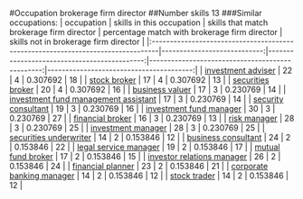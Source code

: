 #Occupation brokerage firm director
##Number skills 13
###Similar occupations:
| occupation                                                                      |   skills in this occupation |   skills that match brokerage firm director |   percentage match with brokerage firm director |   skills not in brokerage firm director |
|:--------------------------------------------------------------------------------|----------------------------:|--------------------------------------------:|------------------------------------------------:|----------------------------------------:|
| [investment adviser](investment_adviser.md)                                     |                          22 |                                           4 |                                        0.307692 |                                      18 |
| [stock broker](stock_broker.md)                                                 |                          17 |                                           4 |                                        0.307692 |                                      13 |
| [securities broker](securities_broker.md)                                       |                          20 |                                           4 |                                        0.307692 |                                      16 |
| [business valuer](business_valuer.md)                                           |                          17 |                                           3 |                                        0.230769 |                                      14 |
| [investment fund management assistant](investment_fund_management_assistant.md) |                          17 |                                           3 |                                        0.230769 |                                      14 |
| [security consultant](security_consultant.md)                                   |                          19 |                                           3 |                                        0.230769 |                                      16 |
| [investment fund manager](investment_fund_manager.md)                           |                          30 |                                           3 |                                        0.230769 |                                      27 |
| [financial broker](financial_broker.md)                                         |                          16 |                                           3 |                                        0.230769 |                                      13 |
| [risk manager](risk_manager.md)                                                 |                          28 |                                           3 |                                        0.230769 |                                      25 |
| [investment manager](investment_manager.md)                                     |                          28 |                                           3 |                                        0.230769 |                                      25 |
| [securities underwriter](securities_underwriter.md)                             |                          14 |                                           2 |                                        0.153846 |                                      12 |
| [business consultant](business_consultant.md)                                   |                          24 |                                           2 |                                        0.153846 |                                      22 |
| [legal service manager](legal_service_manager.md)                               |                          19 |                                           2 |                                        0.153846 |                                      17 |
| [mutual fund broker](mutual_fund_broker.md)                                     |                          17 |                                           2 |                                        0.153846 |                                      15 |
| [investor relations manager](investor_relations_manager.md)                     |                          26 |                                           2 |                                        0.153846 |                                      24 |
| [financial planner](financial_planner.md)                                       |                          23 |                                           2 |                                        0.153846 |                                      21 |
| [corporate banking manager](corporate_banking_manager.md)                       |                          14 |                                           2 |                                        0.153846 |                                      12 |
| [stock trader](stock_trader.md)                                                 |                          14 |                                           2 |                                        0.153846 |                                      12 |
